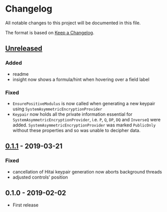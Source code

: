 # Changelog
All notable changes to this project will be documented in this file.

The format is based on [Keep a Changelog](https://keepachangelog.com/en/1.0.0/).

## [Unreleased]
### Added
- readme
- insight now shows a formula/hint when hovering over a field label
### Fixed
- `EnsurePositiveModulus` is now called when generating a new keypair using
`SystemAsymmetricEncryptionProvider`
- `Keypair` now holds all the private information essential for
`SystemAsymmetricEncryptionProvider`, i.e. `P`, `Q`, `DP`, `DQ` and `InverseQ`
were added. `SystemAsymmetricEncryptionProvider` was marked `PublicOnly` without
these properties and so was unable to decipher data.

## [0.1.1] - 2019-03-21
### Fixed
- cancellation of Hitai keypair generation now aborts background threads
- adjusted controls' position

## 0.1.0 - 2019-02-02
- First release

[Unreleased]: https://github.com/sorashi/hitai/compare/v0.1.1...HEAD
[0.1.1]: https://github.com/sorashi/hitai/compare/v0.1.0...v0.1.1
